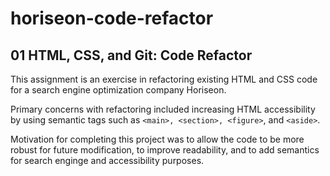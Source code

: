 # horiseon-code-refactor

## 01 HTML, CSS, and Git: Code Refactor

This assignment is an exercise in refactoring existing HTML and CSS code for a search engine optimization company Horiseon.

Primary concerns with refactoring included increasing HTML accessibility by using semantic tags such as `<main>, <section>, <figure>`, and `<aside>`.

Motivation for completing this project was to allow the code to be more robust for future modification, to improve readability, and to add semantics for search enginge and accessibility purposes.